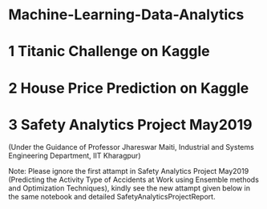 # Machine-Learning-Data-Analytics
# 1 Titanic Challenge on Kaggle
# 2 House Price Prediction on Kaggle
# 3 Safety Analytics Project May2019
  (Under the Guidance of Professor Jhareswar Maiti, Industrial and Systems Engineering Department, IIT Kharagpur)
  
Note: Please ignore the first attampt in Safety Analytics Project May2019 (Predicting the Activity Type of Accidents at Work using Ensemble methods and Optimization Techniques), kindly see the new attampt given below in the same notebook and detailed SafetyAnalyticsProjectReport. 
    
